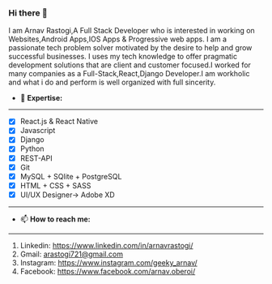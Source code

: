 ### Hi there 👋

I am Arnav Rastogi,A Full Stack Developer who is interested in working on Websites,Android Apps,IOS Apps & Progressive web apps.
I am a passionate tech problem solver motivated by the desire to help and grow successful businesses. I uses my tech knowledge to offer pragmatic development solutions that are client and customer focused.I worked for many companies as a Full-Stack,React,Django Developer.I am workholic and what i do and perform is well organized with full sincerity. 


- 🔭 **Expertise:**
-------------------------------------
- [x] React.js & React Native
- [x] Javascript
- [x] Django
- [x] Python
- [x] REST-API
- [x] Git
- [x] MySQL + SQlite + PostgreSQL
- [x] HTML + CSS + SASS 
- [x] UI/UX Designer-> Adobe XD

---------------------------------------

- 📫 **How to reach me:**
---------------------------------------
1. Linkedin: https://www.linkedin.com/in/arnavrastogi/ 
2. Gmail: arastogi721@gmail.com
3. Instagram: https://www.instagram.com/geeky_arnav/
5. Facebook: https://www.facebook.com/arnav.oberoi/
